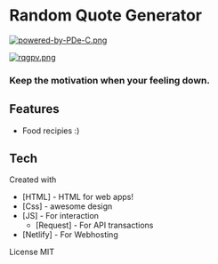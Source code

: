 # Random Quote Generator

[![powered-by-PDe-C.png](https://i.postimg.cc/TwtnTtkG/powered-by-PDe-C.png)](https://postimg.cc/zbRyjFZP)

[![rqgpv.png](https://i.postimg.cc/2yF15FNk/rqgpv.png)](https://postimg.cc/YL0rnFSZ)


### Keep the motivation when your feeling down.

## Features

- Food recipies :)

## Tech
  Created with

- [HTML] - HTML for web apps!
- [Css] - awesome design
- [JS] - For interaction
    - [Request] - For API transactions
- [Netlify] - For Webhosting

License
MIT